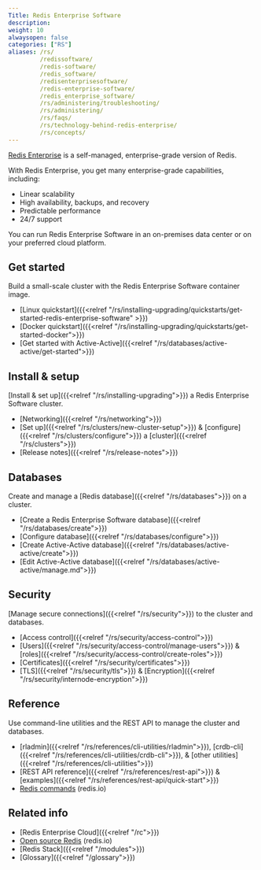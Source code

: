 ```yaml
---
Title: Redis Enterprise Software
description:
weight: 10
alwaysopen: false
categories: ["RS"]
aliases: /rs/
         /redissoftware/
         /redis-software/
         /redis_software/
         /redisenterprisesoftware/
         /redis-enterprise-software/
         /redis_enterprise_software/
         /rs/administering/troubleshooting/
         /rs/administering/
         /rs/faqs/
         /rs/technology-behind-redis-enterprise/
         /rs/concepts/
---
```


[Redis Enterprise](https://redis.com/redis-enterprise/advantages/) is a self-managed, enterprise-grade version of Redis.

With Redis Enterprise, you get many enterprise-grade capabilities, including:
- Linear scalability
- High availability, backups, and recovery
- Predictable performance
- 24/7 support

You can run Redis Enterprise Software in an on-premises data center or on your preferred cloud platform.

## Get started
Build a small-scale cluster with the Redis Enterprise Software container image.
- [Linux quickstart]({{<relref "/rs/installing-upgrading/quickstarts/get-started-redis-enterprise-software" >}})
- [Docker quickstart]({{<relref "/rs/installing-upgrading/quickstarts/get-started-docker">}})
- [Get started with Active-Active]({{<relref "/rs/databases/active-active/get-started">}})

## Install & setup
[Install & set up]({{<relref "/rs/installing-upgrading">}}) a Redis Enterprise Software cluster.
- [Networking]({{<relref "/rs/networking">}})
- [Set up]({{<relref "/rs/clusters/new-cluster-setup">}}) & [configure]({{<relref "/rs/clusters/configure">}}) a [cluster]({{<relref "/rs/clusters">}})
- [Release notes]({{<relref "/rs/release-notes">}})

## Databases
Create and manage a [Redis database]({{<relref "/rs/databases">}}) on a cluster.
- [Create a Redis Enterprise Software database]({{<relref "/rs/databases/create">}})
- [Configure database]({{<relref "/rs/databases/configure">}})
- [Create Active-Active database]({{<relref "/rs/databases/active-active/create">}})
- [Edit Active-Active database]({{<relref "/rs/databases/active-active/manage.md">}})

## Security
[Manage secure connections]({{<relref "/rs/security">}}) to the cluster and databases.
- [Access control]({{<relref "/rs/security/access-control">}})
- [Users]({{<relref "/rs/security/access-control/manage-users">}}) & [roles]({{<relref "/rs/security/access-control/create-roles">}})
- [Certificates]({{<relref "/rs/security/certificates">}})
- [TLS]({{<relref "/rs/security/tls">}}) & [Encryption]({{<relref "/rs/security/internode-encryption">}})

## Reference
Use command-line utilities and the REST API to manage the cluster and databases.
- [rladmin]({{<relref "/rs/references/cli-utilities/rladmin">}}), [crdb-cli]({{<relref "/rs/references/cli-utilities/crdb-cli">}}), & [other utilities]({{<relref "/rs/references/cli-utilities">}})
- [REST API reference]({{<relref "/rs/references/rest-api">}}) & [examples]({{<relref "/rs/references/rest-api/quick-start">}})
- [Redis commands](https://redis.io/commands/) (redis.io)

## Related info
- [Redis Enterprise Cloud]({{<relref "/rc">}})
- [Open source Redis](https://redis.io/) (redis.io)
- [Redis Stack]({{<relref "/modules">}})
- [Glossary]({{<relref "/glossary">}})

